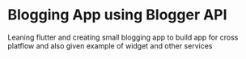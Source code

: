 # Blogging App using Blogger API

Leaning flutter and creating small blogging app to build app for cross platflow and also given example of widget and other services
